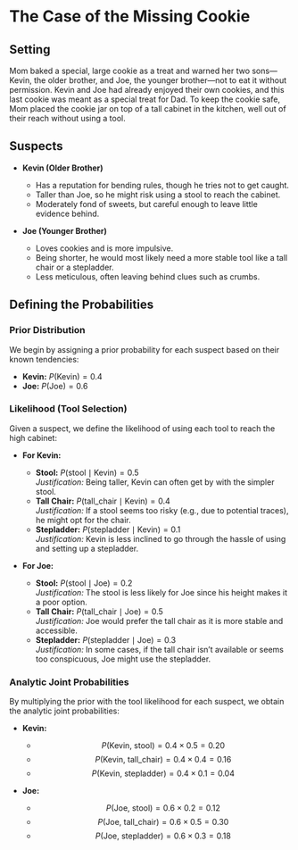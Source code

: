 <!-- story.md -->

# The Case of the Missing Cookie

## Setting
Mom baked a special, large cookie as a treat and warned her two sons—Kevin, the older brother, and Joe, the younger brother—not to eat it without permission. Kevin and Joe had already enjoyed their own cookies, and this last cookie was meant as a special treat for Dad. To keep the cookie safe, Mom placed the cookie jar on top of a tall cabinet in the kitchen, well out of their reach without using a tool.

## Suspects

- **Kevin (Older Brother)**
   - Has a reputation for bending rules, though he tries not to get caught.
   - Taller than Joe, so he might risk using a stool to reach the cabinet.
   - Moderately fond of sweets, but careful enough to leave little evidence behind.

- **Joe (Younger Brother)**
   - Loves cookies and is more impulsive.
   - Being shorter, he would most likely need a more stable tool like a tall chair or a stepladder.
   - Less meticulous, often leaving behind clues such as crumbs.

## Defining the Probabilities

### Prior Distribution
We begin by assigning a prior probability for each suspect based on their known tendencies:
- **Kevin:** $P(\text{Kevin}) = 0.4$
- **Joe:** $P(\text{Joe}) = 0.6$


### Likelihood (Tool Selection)
Given a suspect, we define the likelihood of using each tool to reach the high cabinet:

- **For Kevin:**  
   - **Stool:** $P(\text{stool} \mid \text{Kevin}) = 0.5$  
   *Justification:* Being taller, Kevin can often get by with the simpler stool.  
   - **Tall Chair:** $P(\text{tall\_chair} \mid \text{Kevin}) = 0.4$  
   *Justification:* If a stool seems too risky (e.g., due to potential traces), he might opt for the chair.  
   - **Stepladder:** $P(\text{stepladder} \mid \text{Kevin}) = 0.1$  
   *Justification:* Kevin is less inclined to go through the hassle of using and setting up a stepladder.

- **For Joe:**  
   - **Stool:** $P(\text{stool} \mid \text{Joe}) = 0.2$  
   *Justification:* The stool is less likely for Joe since his height makes it a poor option.  
   - **Tall Chair:** $P(\text{tall\_chair} \mid \text{Joe}) = 0.5$  
   *Justification:* Joe would prefer the tall chair as it is more stable and accessible.  
   - **Stepladder:** $P(\text{stepladder} \mid \text{Joe}) = 0.3$  
   *Justification:* In some cases, if the tall chair isn’t available or seems too conspicuous, Joe might use the stepladder.

### Analytic Joint Probabilities
By multiplying the prior with the tool likelihood for each suspect, we obtain the analytic joint probabilities:

- **Kevin:**  
  - $$P(\text{Kevin, stool}) = 0.4 \times 0.5 = 0.20$$  
  - $$P(\text{Kevin, tall\_chair}) = 0.4 \times 0.4 = 0.16$$  
  - $$P(\text{Kevin, stepladder}) = 0.4 \times 0.1 = 0.04$$

- **Joe:**  
  - $$P(\text{Joe, stool}) = 0.6 \times 0.2 = 0.12$$  
  - $$P(\text{Joe, tall\_chair}) = 0.6 \times 0.5 = 0.30$$  
  - $$P(\text{Joe, stepladder}) = 0.6 \times 0.3 = 0.18$$
